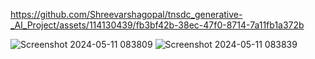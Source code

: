 

https://github.com/Shreevarshagopal/tnsdc_generative-_AI_Project/assets/114130439/fb3bf42b-38ec-47f0-8714-7a11fb1a372b

![Screenshot 2024-05-11 083809](https://github.com/Shreevarshagopal/tnsdc_generative-_AI_Project/assets/114130439/766216a5-93b0-4f6b-aee3-f320aa00d2f2)
![Screenshot 2024-05-11 083839](https://github.com/Shreevarshagopal/tnsdc_generative-_AI_Project/assets/114130439/bde7422a-f400-4630-80c4-ca3b5845ff18)
